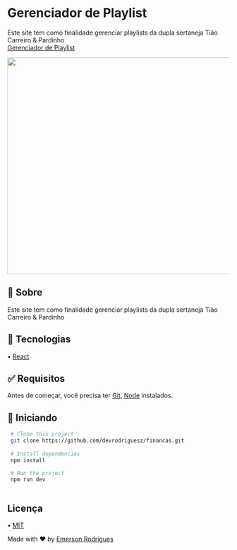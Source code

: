# Gerenciador de Playlist

Este site tem como finalidade gerenciar playlists da dupla sertaneja Tião Carreiro & Pardinho  
[Gerenciador de Playlist](https://playlist-tiaocarreiro-pardinho.vercel.app/)

<img src= "https://github.com/devrodriguesz/playlist-tiaocarreiro-pardinho/assets/110337546/03d55c68-a745-4ef3-8110-0aacf03ce9b9" width="700" height="490">

## 🎯 Sobre
Este site tem como finalidade gerenciar playlists da dupla sertaneja Tião Carreiro & Pardinho  

## 🚀 Tecnologias

• [React](https://pt-br.reactjs.org)


## ✅ Requisitos

Antes de começar, você precisa ter [Git](https://git-scm.com), [Node](https://nodejs.org/en/) instalados.

## 🏁 Iniciando

```bash 
 # Clone this project
 git clone https://github.com/devrodriguesz/financas.git
    
 # Install dependencies
 npm install

 # Run the project
 npm run dev
 
``` 

## Licença

• [MIT](https://choosealicense.com/licenses/mit/)

Made with ❤️ by [Emerson Rodrigues](https://github.com/devrodriguesz/)
